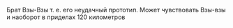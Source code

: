 Брат Взы-Взы т. е. его неудачный прототип. Может чувствовать Взы-взы и наоборот в приделах 120 километров